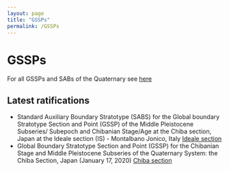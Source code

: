 ```yaml
---
layout: page
title: "GSSPs"
permalink: /GSSPs
---
```


# GSSPs #
For all GSSPs and SABs of the Quaternary see [here](https://stratigraphy.org/gssps/#quaternary)  

## Latest ratifications ##
* Standard Auxiliary Boundary Stratotype (SABS) for the Global boundary Stratotype Section and Point (GSSP) of the Middle Pleistocene Subseries/ Subepoch and Chibanian Stage/Age at the Chiba section, Japan at the Ideale section (IS) - Montalbano Jonico, Italy [Ideale section](GSSP-Ideale)
* Global Boundary Stratotype Section and Point (GSSP) for the Chibanian Stage and Middle Pleistocene Subseries of the Quaternary System: the Chiba Section, Japan (January 17, 2020) [Chiba section](GSSP-Chiba)

